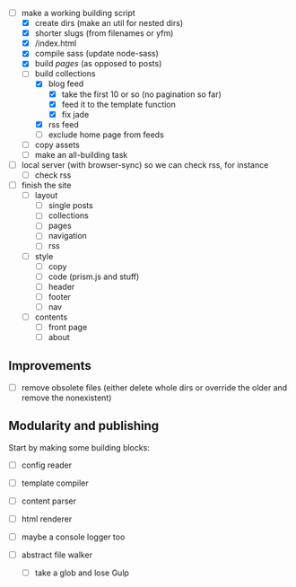- [ ] make a working building script
    - [x] create dirs (make an util for nested dirs)
    - [x] shorter slugs (from filenames or yfm)
    - [x] <slug>/index.html
    - [x] compile sass (update node-sass)
    - [x] build _pages_ (as opposed to posts)
    - [ ] build collections
        - [x] blog feed
            - [x] take the first 10 or so (no pagination so far)
            - [x] feed it to the template function
            - [x] fix jade
        - [x] rss feed
        - [ ] exclude home page from feeds
    - [ ] copy assets
    - [ ] make an all-building task
- [ ] local server (with browser-sync) so we can check rss, for instance
    - [ ] check rss
- [ ] finish the site
    - [ ] layout
        - [ ] single posts
        - [ ] collections
        - [ ] pages
        - [ ] navigation
        - [ ] rss
    - [ ] style
        - [ ] copy
        - [ ] code (prism.js and stuff)
        - [ ] header
        - [ ] footer
        - [ ] nav
    - [ ] contents
        - [ ] front page
        - [ ] about

## Improvements

- [ ] remove obsolete files
        (either delete whole dirs or override the older and remove the nonexistent)

## Modularity and publishing

Start by making some building blocks:

- [ ] config reader
- [ ] template compiler
- [ ] content parser
- [ ] html renderer

- [ ] maybe a console logger too

- [ ] abstract file walker
    - [ ] take a glob and lose Gulp
